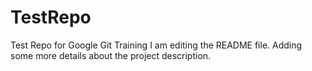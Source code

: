 # TestRepo
Test Repo for Google Git Training
I am editing the README file. Adding some more details about the project description.

